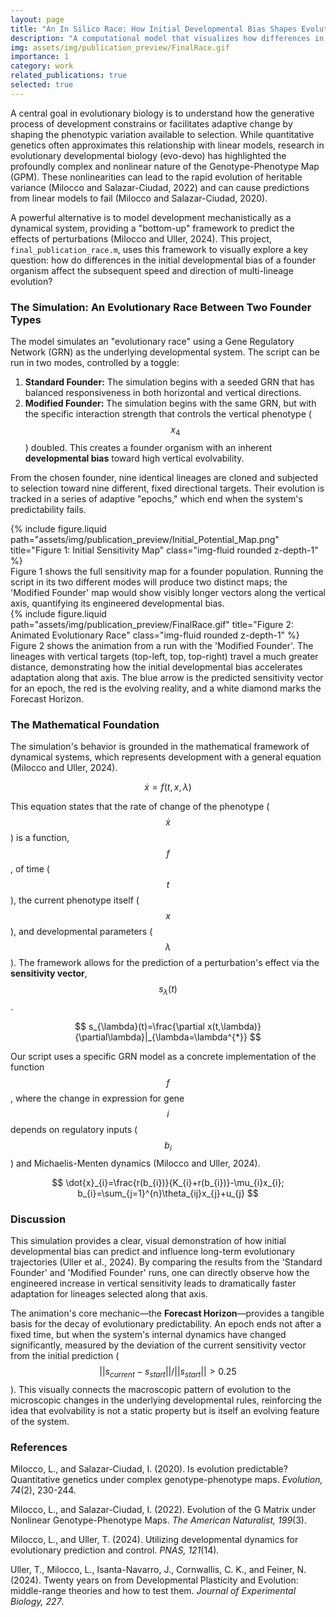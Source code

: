 ```yaml
---
layout: page
title: "An In Silico Race: How Initial Developmental Bias Shapes Evolutionary Trajectories"
description: "A computational model that visualizes how differences in a founder genotype's developmental bias affect the speed and direction of a multi-lineage evolutionary race."
img: assets/img/publication_preview/FinalRace.gif
importance: 1
category: work
related_publications: true
selected: true
---
```


A central goal in evolutionary biology is to understand how the generative process of development constrains or facilitates adaptive change by shaping the phenotypic variation available to selection. While quantitative genetics often approximates this relationship with linear models, research in evolutionary developmental biology (evo-devo) has highlighted the profoundly complex and nonlinear nature of the Genotype-Phenotype Map (GPM). These nonlinearities can lead to the rapid evolution of heritable variance (Milocco and Salazar-Ciudad, 2022) and can cause predictions from linear models to fail (Milocco and Salazar-Ciudad, 2020).

A powerful alternative is to model development mechanistically as a dynamical system, providing a "bottom-up" framework to predict the effects of perturbations (Milocco and Uller, 2024). This project, `final_publication_race.m`, uses this framework to visually explore a key question: how do differences in the initial developmental bias of a founder organism affect the subsequent speed and direction of multi-lineage evolution?

### The Simulation: An Evolutionary Race Between Two Founder Types

The model simulates an "evolutionary race" using a Gene Regulatory Network (GRN) as the underlying developmental system. The script can be run in two modes, controlled by a toggle:
1.  **Standard Founder:** The simulation begins with a seeded GRN that has balanced responsiveness in both horizontal and vertical directions.
2.  **Modified Founder:** The simulation begins with the same GRN, but with the specific interaction strength that controls the vertical phenotype ($$x_4$$) doubled. This creates a founder organism with an inherent **developmental bias** toward high vertical evolvability.

From the chosen founder, nine identical lineages are cloned and subjected to selection toward nine different, fixed directional targets. Their evolution is tracked in a series of adaptive "epochs," which end when the system's predictability fails.

<div class="row">
    <div class="col-sm mt-3 mt-md-0">
        {% include figure.liquid path="assets/img/publication_preview/Initial_Potential_Map.png" title="Figure 1: Initial Sensitivity Map" class="img-fluid rounded z-depth-1" %}
    </div>
</div>
<div class="caption">
Figure 1 shows the full sensitivity map for a founder population. Running the script in its two different modes will produce two distinct maps; the 'Modified Founder' map would show visibly longer vectors along the vertical axis, quantifying its engineered developmental bias.
</div>

<div class="row">
    <div class="col-sm mt-3 mt-md-0">
        {% include figure.liquid path="assets/img/publication_preview/FinalRace.gif" title="Figure 2: Animated Evolutionary Race" class="img-fluid rounded z-depth-1" %}
    </div>
</div>
<div class="caption">
Figure 2 shows the animation from a run with the 'Modified Founder'. The lineages with vertical targets (top-left, top, top-right) travel a much greater distance, demonstrating how the initial developmental bias accelerates adaptation along that axis. The blue arrow is the predicted sensitivity vector for an epoch, the red is the evolving reality, and a white diamond marks the Forecast Horizon.
</div>

### The Mathematical Foundation
The simulation's behavior is grounded in the mathematical framework of dynamical systems, which represents development with a general equation (Milocco and Uller, 2024).

$$
\dot{x}=f(t,x,\lambda)
$$

This equation states that the rate of change of the phenotype ($$\dot{x}$$) is a function, $$f$$, of time ($$t$$), the current phenotype itself ($$x$$), and developmental parameters ($$\lambda$$). The framework allows for the prediction of a perturbation's effect via the **sensitivity vector**, $$s_{\lambda}(t)$$.

$$
s_{\lambda}(t)=\frac{\partial x(t,\lambda)}{\partial\lambda}|_{\lambda=\lambda^{*}}
$$

Our script uses a specific GRN model as a concrete implementation of the function $$f$$, where the change in expression for gene $$i$$ depends on regulatory inputs ($$b_i$$) and Michaelis-Menten dynamics (Milocco and Uller, 2024).

$$
\dot{x}_{i}=\frac{r(b_{i})}{K_{i}+r(b_{i})}-\mu_{i}x_{i}; b_{i}=\sum_{j=1}^{n}\theta_{ij}x_{j}+u_{j}
$$

### Discussion
This simulation provides a clear, visual demonstration of how initial developmental bias can predict and influence long-term evolutionary trajectories (Uller et al., 2024). By comparing the results from the 'Standard Founder' and 'Modified Founder' runs, one can directly observe how the engineered increase in vertical sensitivity leads to dramatically faster adaptation for lineages selected along that axis.

The animation's core mechanic—the **Forecast Horizon**—provides a tangible basis for the decay of evolutionary predictability. An epoch ends not after a fixed time, but when the system's internal dynamics have changed significantly, measured by the deviation of the current sensitivity vector from the initial prediction ($$||s_{current} - s_{start}|| / ||s_{start}|| > 0.25$$). This visually connects the macroscopic pattern of evolution to the microscopic changes in the underlying developmental rules, reinforcing the idea that evolvability is not a static property but is itself an evolving feature of the system.

### References
Milocco, L., and Salazar-Ciudad, I. (2020). Is evolution predictable? Quantitative genetics under complex genotype-phenotype maps. *Evolution, 74*(2), 230-244.

Milocco, L., and Salazar-Ciudad, I. (2022). Evolution of the G Matrix under Nonlinear Genotype-Phenotype Maps. *The American Naturalist, 199*(3).

Milocco, L., and Uller, T. (2024). Utilizing developmental dynamics for evolutionary prediction and control. *PNAS, 121*(14).

Uller, T., Milocco, L., Isanta-Navarro, J., Cornwallis, C. K., and Feiner, N. (2024). Twenty years on from Developmental Plasticity and Evolution: middle-range theories and how to test them. *Journal of Experimental Biology, 227*.